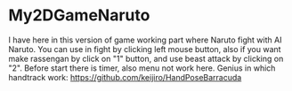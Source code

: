 # My2DGameNaruto
I have here in this version of game working part where Naruto fight with AI Naruto.
You can use in fight by clicking left mouse button, also if you want make rassengan by click on "1" button, and use beast attack by clicking on "2".
Before start there is timer, also menu not work here.
Genius in which handtrack work: https://github.com/keijiro/HandPoseBarracuda
